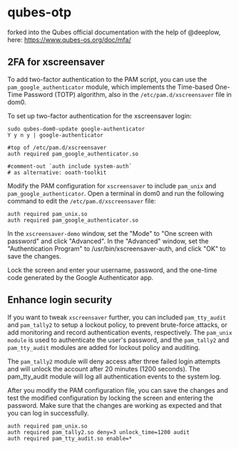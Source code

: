 # qubes-otp

forked into the Qubes official documentation with the help of @deeplow, here: https://www.qubes-os.org/doc/mfa/

## 2FA for xscreensaver
To add two-factor authentication to the PAM script, you can use the `pam_google_authenticator` module, which implements the Time-based One-Time Password (TOTP) algorithm, also in the `/etc/pam.d/xscreensaver` file in dom0. 

To set up two-factor authentication for the xscreensaver login:
```
sudo qubes-dom0-update google-authenticator
Y y n y | google-authenticator

#top of /etc/pam.d/xscreensaver
auth required pam_google_authenticator.so

#comment-out `auth include system-auth`
# as alternative: ooath-toolkit
```
Modify the PAM configuration for `xscreensaver` to include `pam_unix` and `pam_google_authenticator`. Open a terminal in dom0 and run the following command to edit the `/etc/pam.d/xscreensaver` file:
```
auth required pam_unix.so
auth required pam_google_authenticator.so
```
In the `xscreensaver-demo` window, set the "Mode" to "One screen with password" and click "Advanced". In the "Advanced" window, set the "Authentication Program" to /usr/bin/xscreensaver-auth, and click "OK" to save the changes.

Lock the screen and enter your username, password, and the one-time code generated by the Google Authenticator app.

## Enhance login security
If you want to tweak `xscreensaver` further, you can included `pam_tty_audit` and `pam_tally2` to setup a lockout policy, to prevent brute-force attacks, or add monitoring and record authentication events, respectively. The `pam_unix module` is used to authenticate the user's password, and the `pam_tally2` and `pam_tty_audit` modules are added for lockout policy and auditing.

The `pam_tally2` module will deny access after three failed login attempts and will unlock the account after 20 minutes (1200 seconds). The pam_tty_audit module will log all authentication events to the system log.

After you modify the PAM configuration file, you can save the changes and test the modified configuration by locking the screen and entering the password. Make sure that the changes are working as expected and that you can log in successfully.

```
auth required pam_unix.so
auth required pam_tally2.so deny=3 unlock_time=1200 audit
auth required pam_tty_audit.so enable=*
```
